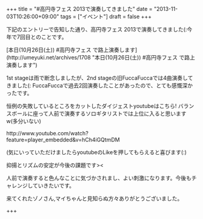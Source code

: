 +++
title =  "#高円寺フェス 2013で演奏してきました"
date =  "2013-11-03T10:26:00+09:00"
tags = ["イベント"]
draft = false
+++
<p>下記のエントリーで告知した通り、高円寺フェス 2013で演奏してきました(:今年で7回目とのことです。</p>

<p>[本日(10月26日(土)) #高円寺フェス で路上演奏します](http://umeyuki.net/archives/1708 "本日(10月26日(土)) #高円寺フェス で路上演奏します")</p>

<p>1st stageは雨で断念しましたが、2nd stageの旧FuccaFuccaでは4曲演奏してきました(:
FuccaFuccaで過去2回演奏したことがあったので、とても感慨深かったです。</p>

<p>恒例の失敗しているところをカットしたダイジェストyoutubeはこちら!
バランスボールに座って人前で演奏するソロギタリストでは上位に入ると思いますw(多分いない)</p>

<p>http://www.youtube.com/watch?feature=player_embedded&amp;v=hCh4iGQtmDM</p>

<p>(気にいっていただけましたらyoutubeのLikeを押してもらえると喜びます(:)</p>

<p>抑揚とリズムの安定が今後の課題です>&lt;</p>

<p>人前で演奏すると色んなことに気づかされまし、よい刺激になります。今後もチャレンジしていきたいです。</p>

<p>来てくれたゾノさん,マイちゃんと見知らぬ方々ありがとうございました。</p>

+++
